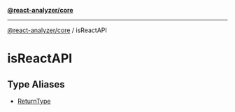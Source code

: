 [**@react-analyzer/core**](../../../README.md)

***

[@react-analyzer/core](../../../README.md) / isReactAPI

# isReactAPI

## Type Aliases

- [ReturnType](type-aliases/ReturnType.md)
